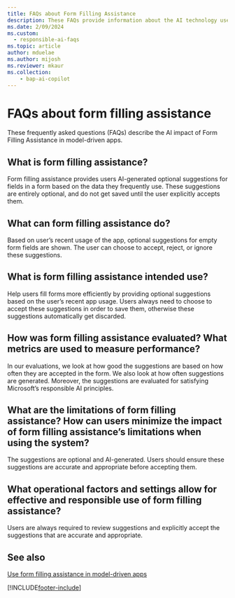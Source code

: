 ```yaml
---
title: FAQs about Form Filling Assistance
description: These FAQs provide information about the AI technology used in Form Filling Assistance with key considerations and details about how AI is used, how it was tested and evaluated, and any specific limitations.
ms.date: 2/09/2024
ms.custom: 
  - responsible-ai-faqs
ms.topic: article
author: mduelae
ms.author: mijosh 
ms.reviewer: mkaur
ms.collection: 
    - bap-ai-copilot 
---
```


# FAQs about form filling assistance

These frequently asked questions (FAQs) describe the AI impact of Form Filling Assistance in model-driven apps.

## What is form filling assistance?  

Form filling assistance provides users AI-generated optional suggestions for fields in a form based on the data they frequently use. These suggestions are entirely optional, and do not get saved until the user explicitly accepts them. 

## What can form filling assistance do?   

Based on user’s recent usage of the app, optional suggestions for empty form fields are shown. The user can choose to accept, reject, or ignore these suggestions. 

## What is form filling assistance intended use?

Help users fill forms more efficiently by providing optional suggestions based on the user’s recent app usage. Users always need to choose to accept these suggestions in order to save them, otherwise these suggestions automatically get discarded. 

## How was form filling assistance evaluated? What metrics are used to measure performance?  

In our evaluations, we look at how good the suggestions are based on how often they are accepted in the form. We also look at how often suggestions are generated. Moreover, the suggestions are evaluated for satisfying Microsoft’s responsible AI principles. 

## What are the limitations of form filling assistance? How can users minimize the impact of form filling assistance’s limitations when using the system?  

The suggestions are optional and AI-generated. Users should ensure these suggestions are accurate and appropriate before accepting them. 

## What operational factors and settings allow for effective and responsible use of form filling assistance?  

Users are always required to review suggestions and explicitly accept the suggestions that are accurate and appropriate. 

## See also

[Use form filling assistance in model-driven apps](../../user/form-filling-assistance.md)
 
[!INCLUDE[footer-include](../../includes/footer-banner.md)]

